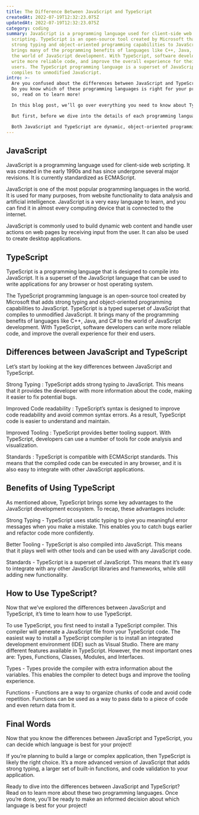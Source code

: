 ```yaml
---
title: The Difference Between JavaScript and TypeScript
createdAt: 2022-07-19T12:32:23.075Z
updatedAt: 2022-07-19T12:32:23.075Z
category: coding
summary: JavaScript is a programming language used for client-side web
  scripting. TypeScript is an open-source tool created by Microsoft that adds
  strong typing and object-oriented programming capabilities to JavaScript. It
  brings many of the programming benefits of languages like C++, Java, and C# to
  the world of JavaScript development. With TypeScript, software developers can
  write more reliable code, and improve the overall experience for their end
  users. The TypeScript programming language is a superset of JavaScript that
  compiles to unmodified JavaScript.
intro: >-
  Are you confused about the differences between JavaScript and TypeScript?
  Do you know which of these programming languages is right for your project? If
  so, read on to learn more!

  In this blog post, we’ll go over everything you need to know about TypeScript vs. JavaScript. Both of these programming languages are popular in the software development industry. However, they have some subtle yet important differences that set them apart from one another. 

  But first, before we dive into the details of each programming language, let’s understand what they both have in common. 

  Both JavaScript and TypeScript are dynamic, object-oriented programming languages designed for creating websites and other interactive applications. They both support curly bracket syntax with optional semicolons, as well > operators for type checking, and if-else conditional statements. Both support variables, data types (string, boolean, number), and function calls with optional arguments and return values.
---
```


## JavaScript

JavaScript is a programming language used for client-side web scripting. It was created in the early 1990s and has since undergone several major revisions. It is currently standardized as ECMAScript.

JavaScript is one of the most popular programming languages in the world. It is used for many purposes, from website functionality to data analysis and artificial intelligence. JavaScript is a very easy language to learn, and you can find it in almost every computing device that is connected to the internet.

JavaScript is commonly used to build dynamic web content and handle user actions on web pages by receiving input from the user. It can also be used to create desktop applications.

## TypeScript

TypeScript is a programming language that is designed to compile into JavaScript. It is a superset of the JavaScript language that can be used to write applications for any browser or host operating system.

The TypeScript programming language is an open-source tool created by Microsoft that adds strong typing and object-oriented programming capabilities to JavaScript. TypeScript is a typed superset of JavaScript that compiles to unmodified JavaScript. It brings many of the programming benefits of languages like C++, Java, and C# to the world of JavaScript development. With TypeScript, software developers can write more reliable code, and improve the overall experience for their end users.

## Differences between JavaScript and TypeScript

Let’s start by looking at the key differences between JavaScript and TypeScript.

Strong Typing : TypeScript adds strong typing to JavaScript. This means that it provides the developer with more information about the code, making it easier to fix potential bugs.

Improved Code readability : TypeScript’s syntax is designed to improve code readability and avoid common syntax errors. As a result, TypeScript code is easier to understand and maintain.

Improved Tooling : TypeScript provides better tooling support. With TypeScript, developers can use a number of tools for code analysis and visualization.

Standards : TypeScript is compatible with ECMAScript standards. This means that the compiled code can be executed in any browser, and it is also easy to integrate with other JavaScript applications.

## Benefits of Using TypeScript

As mentioned above, TypeScript brings some key advantages to the JavaScript development ecosystem. To recap, these advantages include:

Strong Typing - TypeScript uses static typing to give you meaningful error messages when you make a mistake. This enables you to catch bugs earlier and refactor code more confidently.

Better Tooling - TypeScript is also compiled into JavaScript. This means that it plays well with other tools and can be used with any JavaScript code.

Standards - TypeScript is a superset of JavaScript. This means that it’s easy to integrate with any other JavaScript libraries and frameworks, while still adding new functionality.

## How to Use TypeScript?

Now that we’ve explored the differences between JavaScript and TypeScript, it’s time to learn how to use TypeScript.

To use TypeScript, you first need to install a TypeScript compiler. This compiler will generate a JavaScript file from your TypeScript code. The easiest way to install a TypeScript compiler is to install an integrated development environment (IDE) such as Visual Studio.
There are many different features available in TypeScript. However, the most important ones are: Types, Functions, Classes, Modules, and Interfaces.

Types - Types provide the compiler with extra information about the variables. This enables the compiler to detect bugs and improve the tooling experience.

Functions - Functions are a way to organize chunks of code and avoid code repetition. Functions can be used as a way to pass data to a piece of code and even return data from it.

## Final Words

Now that you know the differences between JavaScript and TypeScript, you can decide which language is best for your project!

If you’re planning to build a large or complex application, then TypeScript is likely the right choice. It’s a more advanced version of JavaScript that adds strong typing, a larger set of built-in functions, and code validation to your application.

Ready to dive into the differences between JavaScript and TypeScript? Read on to learn more about these two programming languages. Once you’re done, you’ll be ready to make an informed decision about which language is best for your project!

